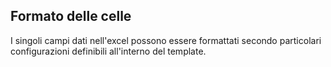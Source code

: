 ## Formato delle celle

I singoli campi dati nell'excel possono essere formattati secondo particolari configurazioni definibili all'interno del template.

